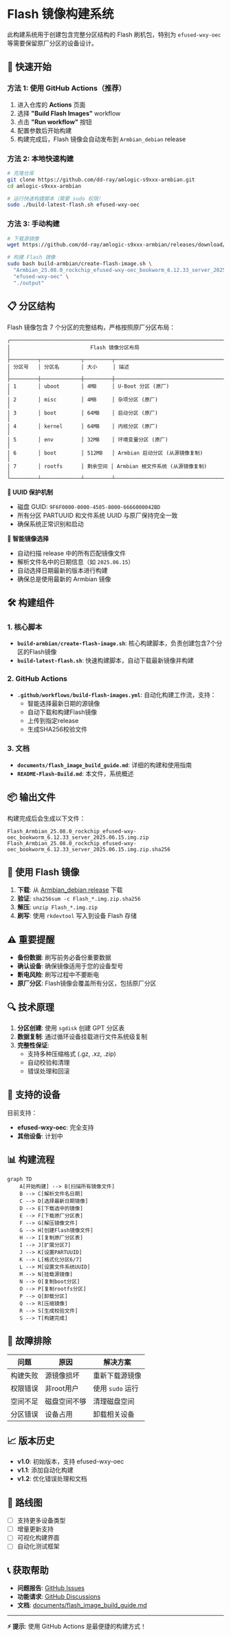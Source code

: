 # Flash 镜像构建系统

此构建系统用于创建包含完整分区结构的 Flash 刷机包，特别为 `efused-wxy-oec` 等需要保留原厂分区的设备设计。

## 🚀 快速开始

### 方法 1: 使用 GitHub Actions（推荐）

1. 进入仓库的 **Actions** 页面
2. 选择 **"Build Flash Images"** workflow
3. 点击 **"Run workflow"** 按钮
4. 配置参数后开始构建
5. 构建完成后，Flash 镜像会自动发布到 `Armbian_debian` release

### 方法 2: 本地快速构建

```bash
# 克隆仓库
git clone https://github.com/dd-ray/amlogic-s9xxx-armbian.git
cd amlogic-s9xxx-armbian

# 运行快速构建脚本（需要 sudo 权限）
sudo ./build-latest-flash.sh efused-wxy-oec
```

### 方法 3: 手动构建

```bash
# 下载源镜像
wget https://github.com/dd-ray/amlogic-s9xxx-armbian/releases/download/Armbian_bookworm_save_2025.06/Armbian_25.08.0_rockchip_efused-wxy-oec_bookworm_6.12.33_server_2025.06.15.img.gz

# 构建 Flash 镜像
sudo bash build-armbian/create-flash-image.sh \
  "Armbian_25.08.0_rockchip_efused-wxy-oec_bookworm_6.12.33_server_2025.06.15.img.gz" \
  "efused-wxy-oec" \
  "./output"
```

## 📋 分区结构

Flash 镜像包含 7 个分区的完整结构，严格按照原厂分区布局：

```
┌─────────────────────────────────────────────────────────────────────────┐
│                          Flash 镜像分区布局                             │
├─────────┬─────────────┬─────────┬─────────────────────────────────────────┤
│ 分区号   │ 分区名       │ 大小     │ 描述                                    │
├─────────┼─────────────┼─────────┼─────────────────────────────────────────┤
│ 1       │ uboot       │ 4MB     │ U-Boot 分区 (原厂)                      │
│ 2       │ misc        │ 4MB     │ 杂项分区 (原厂)                         │
│ 3       │ boot        │ 64MB    │ 启动分区 (原厂)                         │
│ 4       │ kernel      │ 64MB    │ 内核分区 (原厂)                         │
│ 5       │ env         │ 32MB    │ 环境变量分区 (原厂)                      │
│ 6       │ boot        │ 512MB   │ Armbian 启动分区 (从源镜像复制)          │
│ 7       │ rootfs      │ 剩余空间 │ Armbian 根文件系统 (从源镜像复制)        │
└─────────┴─────────────┴─────────┴─────────────────────────────────────────┘
```

**🔐 UUID 保护机制**
- 磁盘 GUID: `9F6F0000-0000-4505-8000-6666000042BD`
- 所有分区 PARTUUID 和文件系统 UUID 与原厂保持完全一致
- 确保系统正常识别和启动

**🧠 智能镜像选择**
- 自动扫描 release 中的所有匹配镜像文件
- 解析文件名中的日期信息（如 `2025.06.15`）
- 自动选择日期最新的版本进行构建
- 确保总是使用最新的 Armbian 镜像

## 🛠️ 构建组件

### 1. 核心脚本

- **`build-armbian/create-flash-image.sh`**: 核心构建脚本，负责创建包含7个分区的Flash镜像
- **`build-latest-flash.sh`**: 快速构建脚本，自动下载最新镜像并构建

### 2. GitHub Actions

- **`.github/workflows/build-flash-images.yml`**: 自动化构建工作流，支持：
  - 智能选择最新日期的源镜像
  - 自动下载和构建Flash镜像
  - 上传到指定release
  - 生成SHA256校验文件

### 3. 文档

- **`documents/flash_image_build_guide.md`**: 详细的构建和使用指南
- **`README-Flash-Build.md`**: 本文件，系统概述

## 📦 输出文件

构建完成后会生成以下文件：

```
Flash_Armbian_25.08.0_rockchip_efused-wxy-oec_bookworm_6.12.33_server_2025.06.15.img.zip
Flash_Armbian_25.08.0_rockchip_efused-wxy-oec_bookworm_6.12.33_server_2025.06.15.img.zip.sha256
```

## 🔧 使用 Flash 镜像

1. **下载**: 从 [Armbian_debian release](https://github.com/dd-ray/amlogic-s9xxx-armbian/releases/tag/Armbian_debian) 下载
2. **验证**: `sha256sum -c Flash_*.img.zip.sha256`
3. **解压**: `unzip Flash_*.img.zip`
4. **刷写**: 使用 `rkdevtool` 写入到设备 Flash 存储

## ⚠️ 重要提醒

- **备份数据**: 刷写前务必备份重要数据
- **确认设备**: 确保镜像适用于您的设备型号
- **断电风险**: 刷写过程中不要断电
- **原厂分区**: Flash镜像会覆盖所有分区，包括原厂分区

## 🔍 技术原理

1. **分区创建**: 使用 `sgdisk` 创建 GPT 分区表
2. **数据复制**: 通过循环设备挂载进行文件系统级复制
3. **完整性保证**: 
   - 支持多种压缩格式 (.gz, .xz, .zip)
   - 自动校验和清理
   - 错误处理和回滚

## 🤝 支持的设备

目前支持：
- **efused-wxy-oec**: 完全支持
- **其他设备**: 计划中

## 📊 构建流程

```mermaid
graph TD
    A[开始构建] --> B[扫描所有镜像文件]
    B --> C[解析文件名日期]
    C --> D[选择最新日期镜像]
    D --> E[下载选中的镜像]
    E --> F[下载原厂分区表]
    F --> G[解压镜像文件]
    G --> H[创建Flash镜像文件]
    H --> I[复制原厂分区表]
    I --> J[扩展分区7]
    J --> K[设置PARTUUID]
    K --> L[格式化分区6/7]
    L --> M[设置文件系统UUID]
    M --> N[挂载源镜像]
    N --> O[复制boot分区]
    O --> P[复制rootfs分区]
    P --> Q[卸载分区]
    Q --> R[压缩镜像]
    R --> S[生成校验文件]
    S --> T[构建完成]
```

## 🐛 故障排除

| 问题 | 原因 | 解决方案 |
|------|------|----------|
| 构建失败 | 源镜像损坏 | 重新下载源镜像 |
| 权限错误 | 非root用户 | 使用 `sudo` 运行 |
| 空间不足 | 磁盘空间不够 | 清理磁盘空间 |
| 分区错误 | 设备占用 | 卸载相关设备 |

## 📈 版本历史

- **v1.0**: 初始版本，支持 efused-wxy-oec
- **v1.1**: 添加自动化构建
- **v1.2**: 优化错误处理和文档

## 🎯 路线图

- [ ] 支持更多设备类型
- [ ] 增量更新支持
- [ ] 可视化构建界面
- [ ] 自动化测试框架

## 📞 获取帮助

- **问题报告**: [GitHub Issues](https://github.com/dd-ray/amlogic-s9xxx-armbian/issues)
- **功能请求**: [GitHub Discussions](https://github.com/dd-ray/amlogic-s9xxx-armbian/discussions)
- **文档**: [documents/flash_image_build_guide.md](documents/flash_image_build_guide.md)

---

**⚡ 提示**: 使用 GitHub Actions 是最便捷的构建方式！ 